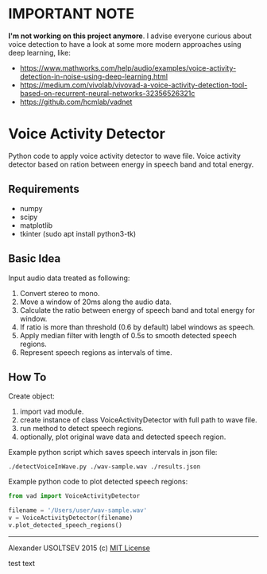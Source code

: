 # IMPORTANT NOTE
**I'm not working on this project anymore**.
I advise everyone curious about voice detection to have a look at some more modern approaches using deep learning, like:
 - https://www.mathworks.com/help/audio/examples/voice-activity-detection-in-noise-using-deep-learning.html
 - https://medium.com/vivolab/vivovad-a-voice-activity-detection-tool-based-on-recurrent-neural-networks-32356526321c
 - https://github.com/hcmlab/vadnet
# Voice Activity Detector
Python code to apply voice activity detector to wave file.
Voice activity detector based on ration between energy in speech band and total energy.

## Requirements

* numpy
* scipy
* matplotlib
* tkinter (sudo apt install python3-tk)

## Basic Idea
Input audio data treated as following:

1. Convert stereo to mono.
2. Move a window of 20ms along the audio data.
3. Calculate the ratio between energy of speech band and total energy for window.
4. If ratio is more than threshold (0.6 by default) label windows as speech.
5. Apply median filter with length of 0.5s to smooth detected speech regions.
6. Represent speech regions as intervals of time.

## How To
Create object:

1. import vad module.
2. create instance of class VoiceActivityDetector with full path to wave file.
3. run method to detect speech regions.
4. optionally, plot original wave data and detected speech region.

Example python script which saves speech intervals in json file:

`./detectVoiceInWave.py ./wav-sample.wav ./results.json`

Example python code to plot detected speech regions:
```python
from vad import VoiceActivityDetector

filename = '/Users/user/wav-sample.wav'
v = VoiceActivityDetector(filename)
v.plot_detected_speech_regions()
```

-------
Alexander USOLTSEV 2015 (c) [MIT License](https://opensource.org/licenses/MIT)

test text
